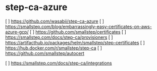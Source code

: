 # step-ca-azure

[ ] https://github.com/wasabii/step-ca-azure
[ ] https://smallstep.com/blog/embarrassingly-easy-certificates-on-aws-azure-gcp/
[ ] https://github.com/smallstep/certificates
[ ] https://smallstep.com/docs/step-ca/provisioners
[ ] https://artifacthub.io/packages/helm/smallstep/step-certificates
[ ] https://hub.docker.com/r/smallstep/step-ca
[ ] https://github.com/smallstep/autocert

[ ] https://smallstep.com/docs/step-ca/integrations